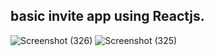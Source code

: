 ## basic invite app using Reactjs.

![Screenshot (326)](https://user-images.githubusercontent.com/46995138/61827830-5d2e0780-ae5d-11e9-880f-c3cd46267b76.png)
![Screenshot (325)](https://user-images.githubusercontent.com/46995138/61827831-5d2e0780-ae5d-11e9-8002-1a9f1509ce4e.png)
